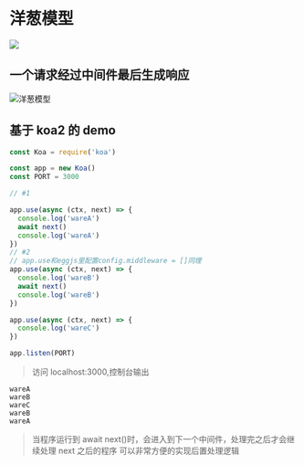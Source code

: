 # 洋葱模型

<img class="post-img" src="https://www4.bing.com//th?id=OHR.TunisiaAmphitheatre_ZH-CN4431856872_UHD.jpg" />

## 一个请求经过中间件最后生成响应

![洋葱模型](https://camo.githubusercontent.com/d80cf3b511ef4898bcde9a464de491fa15a50d06/68747470733a2f2f7261772e6769746875622e636f6d2f66656e676d6b322f6b6f612d67756964652f6d61737465722f6f6e696f6e2e706e67)

## 基于 koa2 的 demo

```js
const Koa = require('koa')

const app = new Koa()
const PORT = 3000

// #1

app.use(async (ctx, next) => {
  console.log('wareA')
  await next()
  console.log('wareA')
})
// #2
// app.use和eggjs里配置config.middleware = []同理
app.use(async (ctx, next) => {
  console.log('wareB')
  await next()
  console.log('wareB')
})

app.use(async (ctx, next) => {
  console.log('wareC')
})

app.listen(PORT)
```

> 访问 localhost:3000,控制台输出

```
wareA
wareB
wareC
wareB
wareA
```

> 当程序运行到 await next()时，会进入到下一个中间件，处理完之后才会继续处理 next 之后的程序
> 可以非常方便的实现后置处理逻辑

<git-talk />
